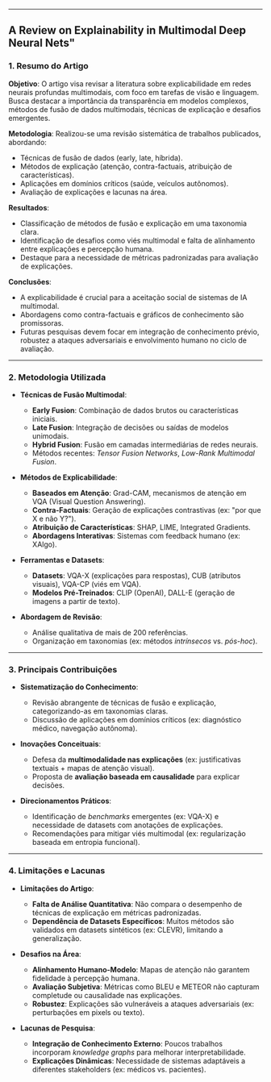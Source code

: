 ***
## A Review on Explainability in Multimodal Deep Neural Nets"

### 1. **Resumo do Artigo**  

**Objetivo**: 
O artigo visa revisar a literatura sobre explicabilidade em redes neurais profundas multimodais, com foco em tarefas de visão e linguagem. Busca destacar a importância da transparência em modelos complexos, métodos de fusão de dados multimodais, técnicas de explicação e desafios emergentes.  

**Metodologia**:
Realizou-se uma revisão sistemática de trabalhos publicados, abordando:  
- Técnicas de fusão de dados (early, late, híbrida).  
- Métodos de explicação (atenção, contra-factuais, atribuição de características).  
- Aplicações em domínios críticos (saúde, veículos autônomos).  
- Avaliação de explicações e lacunas na área.  

**Resultados**:  
- Classificação de métodos de fusão e explicação em uma taxonomia clara.  
- Identificação de desafios como viés multimodal e falta de alinhamento entre explicações e percepção humana.  
- Destaque para a necessidade de métricas padronizadas para avaliação de explicações.  

**Conclusões**:  
- A explicabilidade é crucial para a aceitação social de sistemas de IA multimodal.  
- Abordagens como contra-factuais e gráficos de conhecimento são promissoras.  
- Futuras pesquisas devem focar em integração de conhecimento prévio, robustez a ataques adversariais e envolvimento humano no ciclo de avaliação.  

***
### 2. **Metodologia Utilizada**  

- **Técnicas de Fusão Multimodal**:  
  - **Early Fusion**: Combinação de dados brutos ou características iniciais.  
  - **Late Fusion**: Integração de decisões ou saídas de modelos unimodais.  
  - **Hybrid Fusion**: Fusão em camadas intermediárias de redes neurais.  
  - Métodos recentes: *Tensor Fusion Networks*, *Low-Rank Multimodal Fusion*.  

- **Métodos de Explicabilidade**:  
  - **Baseados em Atenção**: Grad-CAM, mecanismos de atenção em VQA (Visual Question Answering).  
  - **Contra-Factuais**: Geração de explicações contrastivas (ex: "por que X e não Y?").  
  - **Atribuição de Características**: SHAP, LIME, Integrated Gradients.  
  - **Abordagens Interativas**: Sistemas com feedback humano (ex: XAlgo).  

- **Ferramentas e Datasets**:  
  - **Datasets**: VQA-X (explicações para respostas), CUB (atributos visuais), VQA-CP (viés em VQA).  
  - **Modelos Pré-Treinados**: CLIP (OpenAI), DALL-E (geração de imagens a partir de texto).  

- **Abordagem de Revisão**:  
  - Análise qualitativa de mais de 200 referências.  
  - Organização em taxonomias (ex: métodos *intrínsecos* vs. *pós-hoc*).  

***
### 3. **Principais Contribuições**  

- **Sistematização do Conhecimento**:  
  - Revisão abrangente de técnicas de fusão e explicação, categorizando-as em taxonomias claras.  
  - Discussão de aplicações em domínios críticos (ex: diagnóstico médico, navegação autônoma).  

- **Inovações Conceituais**:  
  - Defesa da **multimodalidade nas explicações** (ex: justificativas textuais + mapas de atenção visual).  
  - Proposta de **avaliação baseada em causalidade** para explicar decisões.  

- **Direcionamentos Práticos**:  
  - Identificação de *benchmarks* emergentes (ex: VQA-X) e necessidade de datasets com anotações de explicações.  
  - Recomendações para mitigar viés multimodal (ex: regularização baseada em entropia funcional).  

***
### 4. **Limitações e Lacunas**  

- **Limitações do Artigo**:  
  - **Falta de Análise Quantitativa**: Não compara o desempenho de técnicas de explicação em métricas padronizadas.  
  - **Dependência de Datasets Específicos**: Muitos métodos são validados em datasets sintéticos (ex: CLEVR), limitando a generalização.  

- **Desafios na Área**:  
  - **Alinhamento Humano-Modelo**: Mapas de atenção não garantem fidelidade à percepção humana.  
  - **Avaliação Subjetiva**: Métricas como BLEU e METEOR não capturam completude ou causalidade nas explicações.  
  - **Robustez**: Explicações são vulneráveis a ataques adversariais (ex: perturbações em pixels ou texto).  

- **Lacunas de Pesquisa**:  
  - **Integração de Conhecimento Externo**: Poucos trabalhos incorporam *knowledge graphs* para melhorar interpretabilidade.  
  - **Explicações Dinâmicas**: Necessidade de sistemas adaptáveis a diferentes stakeholders (ex: médicos vs. pacientes).  